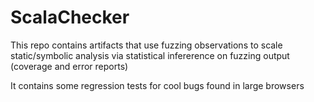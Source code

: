 # ScalaChecker


This repo contains artifacts that use fuzzing observations to scale static/symbolic analysis via statistical infererence on fuzzing output (coverage and error reports)

It contains some regression tests for cool bugs found in large browsers 

